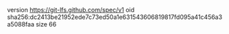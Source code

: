 version https://git-lfs.github.com/spec/v1
oid sha256:dc2413be21952ede7c73ed50a1e631543606819817fd095a41c456a3a5088faa
size 66
